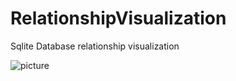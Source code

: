 # RelationshipVisualization
Sqlite Database relationship visualization

<img src="http://s15.postimg.org/55v8fuzzv/relationshipvisualization.png" alt="picture">
